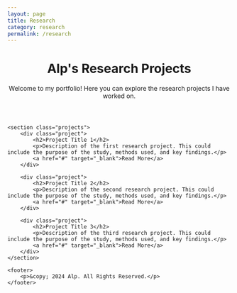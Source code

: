 ```yaml
---
layout: page
title: Research
category: research
permalink: /research
---
```


<!DOCTYPE html>
<html lang="en">
<head>
    <meta charset="UTF-8">
    <meta name="viewport" content="width=device-width, initial-scale=1.0">
    <title>Research Projects - Alp</title>
    <link rel="stylesheet" href="_style.scss">
    <link href="https://fonts.googleapis.com/scss2?family=Open+Sans:wght@300;400;600&display=swap" rel="stylesheet">
</head>
<body>
    <header>
        <h1>Alp's Research Projects</h1>
        <p>Welcome to my portfolio! Here you can explore the research projects I have worked on.</p>
    </header>

    <section class="projects">
        <div class="project">
            <h2>Project Title 1</h2>
            <p>Description of the first research project. This could include the purpose of the study, methods used, and key findings.</p>
            <a href="#" target="_blank">Read More</a>
        </div>

        <div class="project">
            <h2>Project Title 2</h2>
            <p>Description of the second research project. This could include the purpose of the study, methods used, and key findings.</p>
            <a href="#" target="_blank">Read More</a>
        </div>

        <div class="project">
            <h2>Project Title 3</h2>
            <p>Description of the third research project. This could include the purpose of the study, methods used, and key findings.</p>
            <a href="#" target="_blank">Read More</a>
        </div>
    </section>

    <footer>
        <p>&copy; 2024 Alp. All Rights Reserved.</p>
    </footer>
</body>
</html>

